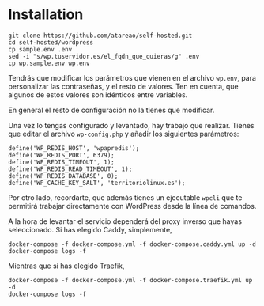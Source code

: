 # Installation

```
git clone https://github.com/atareao/self-hosted.git
cd self-hosted/wordpress
cp sample.env .env
sed -i "s/wp.tuservidor.es/el_fqdn_que_quieras/g" .env
cp wp.sample.env wp.env
```

Tendrás que modificar los parámetros que vienen en el archivo `wp.env`, para personalizar las contraseñas, y el resto de valores. Ten en cuenta, que algunos de estos valores son idénticos entre variables.

En general el resto de configuración no la tienes que modificar.

Una vez lo tengas configurado y levantado, hay trabajo que realizar. Tienes que editar el archivo `wp-config.php` y añadir los siguientes parámetros:

```
define('WP_REDIS_HOST', 'wpapredis');
define('WP_REDIS_PORT', 6379);
define('WP_REDIS_TIMEOUT', 1);
define('WP_REDIS_READ_TIMEOUT', 1);
define('WP_REDIS_DATABASE', 0);
define('WP_CACHE_KEY_SALT', 'territoriolinux.es');
```

Por otro lado, recordarte, que además tienes un ejecutable `wpcli` que te permitirá trabajar directamente con WordPress desde la línea de comandos.

A la hora de levantar el servicio dependerá del proxy inverso que hayas seleccionado. Si has elegido Caddy, simplemente,

```
docker-compose -f docker-compose.yml -f docker-compose.caddy.yml up -d
docker-compose logs -f
```

Mientras que si has elegido Traefik,

```
docker-compose -f docker-compose.yml -f docker-compose.traefik.yml up -d
docker-compose logs -f
```


